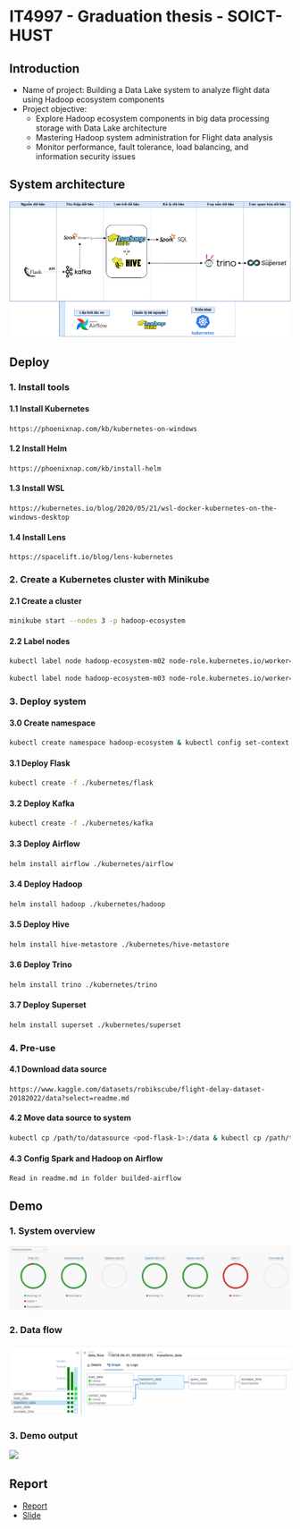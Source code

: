 # IT4997 - Graduation thesis - SOICT- HUST

## Introduction
<ul>
  <li>Name of project: Building a Data Lake system to analyze flight data using Hadoop ecosystem components</li>
  <li>Project objective:
    <ul>
      <li>Explore Hadoop ecosystem components in big data processing storage with Data Lake architecture</li>
      <li>Mastering Hadoop system administration for Flight data analysis</li>
      <li>Monitor performance, fault tolerance, load balancing, and information security issues</li>
    </ul>
  </li>
</ul>

## System architecture
  <img src="https://github.com/Tran-Ngoc-Bao/Hadoop_Ecosystem/blob/master/pictures/system/system.png">

## Deploy
### 1. Install tools
#### 1.1 Install Kubernetes
```
https://phoenixnap.com/kb/kubernetes-on-windows
```

#### 1.2 Install Helm
```
https://phoenixnap.com/kb/install-helm
```

#### 1.3 Install WSL
```
https://kubernetes.io/blog/2020/05/21/wsl-docker-kubernetes-on-the-windows-desktop
```

#### 1.4 Install Lens
```
https://spacelift.io/blog/lens-kubernetes
```

### 2. Create a Kubernetes cluster with Minikube
#### 2.1 Create a cluster
```sh
minikube start --nodes 3 -p hadoop-ecosystem
```

#### 2.2 Label nodes
```sh
kubectl label node hadoop-ecosystem-m02 node-role.kubernetes.io/worker=worker & kubectl label nodes hadoop-ecosystem-m02 role=worker
```
```sh
kubectl label node hadoop-ecosystem-m03 node-role.kubernetes.io/worker=worker & kubectl label nodes hadoop-ecosystem-m03 role=worker
```

### 3. Deploy system
#### 3.0 Create namespace
```sh
kubectl create namespace hadoop-ecosystem & kubectl config set-context --current --namespace=hadoop-ecosystem
```

#### 3.1 Deploy Flask
```sh
kubectl create -f ./kubernetes/flask
```

#### 3.2 Deploy Kafka
```sh
kubectl create -f ./kubernetes/kafka
```

#### 3.3 Deploy Airflow
```sh
helm install airflow ./kubernetes/airflow
```

#### 3.4 Deploy Hadoop
```sh
helm install hadoop ./kubernetes/hadoop
```

#### 3.5 Deploy Hive
```sh
helm install hive-metastore ./kubernetes/hive-metastore
```

#### 3.6 Deploy Trino
```sh
helm install trino ./kubernetes/trino
```

#### 3.7 Deploy Superset
```sh
helm install superset ./kubernetes/superset
```

### 4. Pre-use
#### 4.1 Download data source
```
https://www.kaggle.com/datasets/robikscube/flight-delay-dataset-20182022/data?select=readme.md
```

#### 4.2 Move data source to system
```sh
kubectl cp /path/to/datasource <pod-flask-1>:/data & kubectl cp /path/to/datasource <pod-flask-2>:/data
```

#### 4.3 Config Spark and Hadoop on Airflow
```
Read in readme.md in folder builded-airflow
```

## Demo
### 1. System overview
  <img src="https://github.com/Tran-Ngoc-Bao/Hadoop_Ecosystem_With_K8s/blob/master/pictures/report/overview.png">
  
### 2. Data flow
  <img src="https://github.com/Tran-Ngoc-Bao/Hadoop_Ecosystem_With_K8s/blob/master/pictures/result/airflow_result_1.png">
  
### 3. Demo output
  <img src="https://github.com/Tran-Ngoc-Bao/Hadoop_Ecosystem_With_K8s/blob/master/pictures/charts/s%E1%BB%91-chuy%E1%BA%BFn-bay-theo-thang-qua-cac-nam-2024-12-01T13-13-34.441Z.jpg">
  
## Report
<ul>
  <li><a href="https://github.com/Tran-Ngoc-Bao/Hadoop_Ecosystem_With_K8s/blob/master/report/report.pdf">Report</a></li>
  <li><a href="https://github.com/Tran-Ngoc-Bao/Hadoop_Ecosystem_With_K8s/blob/master/report/slide.pptx">Slide</a></li>
</ul>
